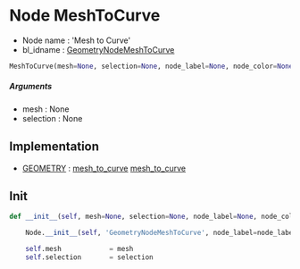 # Node MeshToCurve

- Node name : 'Mesh to Curve'
- bl_idname : [GeometryNodeMeshToCurve](https://docs.blender.org/api/current/bpy.types.GeometryNodeMeshToCurve.html)


``` python
MeshToCurve(mesh=None, selection=None, node_label=None, node_color=None)
```
##### Arguments

- mesh : None
- selection : None

## Implementation

- [GEOMETRY](/docs/GeoNodes/socket_GEOMETRY.md) : [mesh_to_curve](/docs/GeoNodes/socket_GEOMETRY.md#mesh_to_curve) [mesh_to_curve](/docs/GeoNodes/socket_GEOMETRY.md#mesh_to_curve)

## Init

``` python
def __init__(self, mesh=None, selection=None, node_label=None, node_color=None):

    Node.__init__(self, 'GeometryNodeMeshToCurve', node_label=node_label, node_color=node_color)

    self.mesh            = mesh
    self.selection       = selection
```

